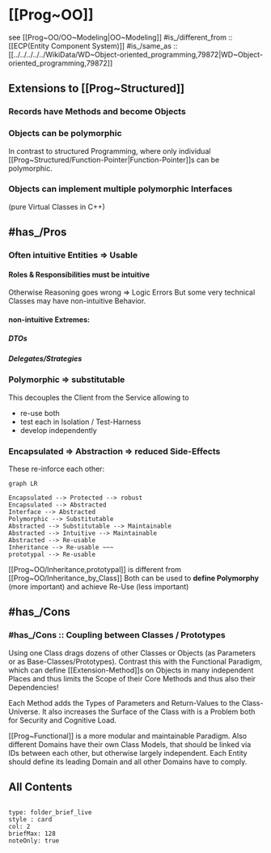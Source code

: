 # [[Prog~OO]] 

see [[Prog~OO/OO~Modeling|OO~Modeling]] 
#is_/different_from :: [[ECP(Entity Component System)]] 
#is_/same_as :: [[../../../../../WikiData/WD~Object-oriented_programming,79872|WD~Object-oriented_programming,79872]] 

## Extensions to [[Prog~Structured]] 

### Records have Methods and become Objects 
### Objects can be __polymorphic__ 

In contrast to structured Programming, where only individual [[Prog~Structured/Function-Pointer|Function-Pointer]]s can be polymorphic. 
### Objects can implement multiple polymorphic Interfaces 

(pure Virtual Classes in C++)

## #has_/Pros 

### Often intuitive Entities => Usable 

#### Roles & Responsibilities **must** be intuitive 

Otherwise Reasoning goes wrong => Logic Errors 
But some very technical Classes may have non-intuitive Behavior. 
#### non-intuitive Extremes:
##### DTOs 

##### Delegates/Strategies 

### Polymorphic => substitutable 

This decouples the Client from the Service allowing to 
- re-use both 
- test each in Isolation / Test-Harness 
- develop independently 
### Encapsulated => Abstraction => reduced Side-Effects 

These re-inforce each other: 

```mermaid 
graph LR

Encapsulated --> Protected --> robust 
Encapsulated --> Abstracted 
Interface --> Abstracted 
Polymorphic --> Substitutable 
Abstracted --> Substitutable --> Maintainable 
Abstracted --> Intuitive --> Maintainable  
Abstracted --> Re-usable
Inheritance --> Re-usable ~~~ 
prototypal --> Re-usable
```

[[Prog~OO/Inheritance,prototypal]] is different from [[Prog~OO/Inheritance_by_Class]] 
Both can be used to __define Polymorphy__ (more important) 
and achieve Re-Use (less important)

## #has_/Cons 

### #has_/Cons :: Coupling between Classes / Prototypes 

Using one Class drags dozens of other Classes or Objects (as Parameters or as Base-Classes/Prototypes).
Contrast this with the Functional Paradigm, 
which can define [[Extension-Method]]s on Objects in many independent Places
and thus limits the Scope of their Core Methods and thus also their Dependencies! 

Each Method adds the Types of Parameters and Return-Values to the Class-Universe. 
It also increases the Surface of the Class with is a Problem both for Security and Cognitive Load. 

[[Prog~Functional]] is a more modular and maintainable Paradigm. 
Also different Domains have their own Class Models, that should be linked via IDs between each other, but otherwise largely independent. 
Each Entity should define its leading Domain and all other Domains have to comply. 

## All Contents

```folderv
```

```ccard
type: folder_brief_live
style : card
col: 2
briefMax: 128
noteOnly: true
```

